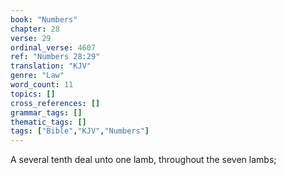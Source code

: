 ```yaml
---
book: "Numbers"
chapter: 28
verse: 29
ordinal_verse: 4607
ref: "Numbers 28:29"
translation: "KJV"
genre: "Law"
word_count: 11
topics: []
cross_references: []
grammar_tags: []
thematic_tags: []
tags: ["Bible","KJV","Numbers"]
---
```

A several tenth deal unto one lamb, throughout the seven lambs;
